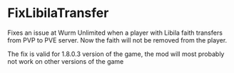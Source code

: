 # FixLibilaTransfer

Fixes an issue at Wurm Unlimited when a player with Libila faith transfers from PVP to PVE server. 
Now the faith will not be removed from the player. 

The fix is valid for 1.8.0.3 version of the game, the mod will most probably not work on other versions of the game

